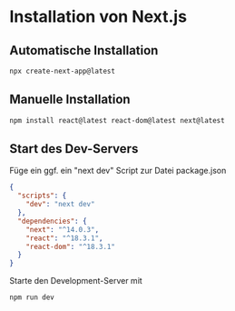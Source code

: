 # Installation von Next.js

## Automatische Installation

```bash
npx create-next-app@latest
```
## Manuelle Installation

```bash
npm install react@latest react-dom@latest next@latest
```

## Start des Dev-Servers

Füge ein ggf. ein "next dev" Script zur Datei package.json 
```json
{
  "scripts": {
    "dev": "next dev"
  },
  "dependencies": {
    "next": "^14.0.3",
    "react": "^18.3.1",
    "react-dom": "^18.3.1"
  }
}
```
Starte den Development-Server mit 
```bash
npm run dev
```



